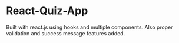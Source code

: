 # React-Quiz-App
Built with react.js using hooks and multiple components. Also proper validation and success message features added.
